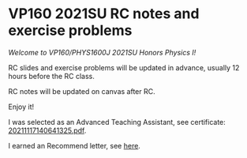 # VP160 2021SU RC notes and exercise problems

*Welcome to VP160/PHYS1600J 2021SU Honors Physics I!*

RC slides and exercise problems will be updated in advance, usually 12 hours before the RC class.

RC notes will be updated on canvas after RC.

Enjoy it!

I was selected as an Advanced Teaching Assistant, see certificate: [20211117140641325.pdf](20211117140641325.pdf).

I earned an Recommend letter, see [here](20211117140641325.pdf).

